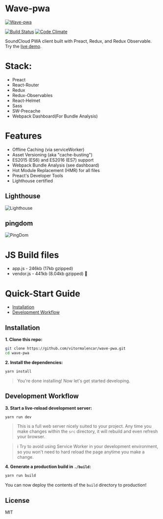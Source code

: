 # Wave-pwa

<a align="center" href="https://test-wave-app.surge.sh/"> ![Wave-pwa](logo.png) </a>

[![Build Status](https://travis-ci.org/vitormalencar/wave-pwa.svg?branch=master)](https://travis-ci.org/vitormalencar/wave-pwa)
[![Code Climate](https://codeclimate.com/github/vitormalencar/wave-pwa/badges/gpa.svg)](https://codeclimate.com/github/vitormalencar/wave-pwa)

SoundCloud PWA client built with Preact, Redux, and Redux Observable. Try the [live demo](https://test-wave-app.surge.sh/).

# Stack:
  - Preact
  - React-Router
  - Redux
  - Redux-Observables
  - React-Helmet
  - Sass
  - SW-Precache
  - Webpack Dashboard(For Bundle Analysis)


# Features
  - Offline Caching (via serviceWorker)
  - Asset Versioning (aka "cache-busting")
  - ES2015 (ES6) and ES2016 (ES7) support
  - Webpack Bundle Analysis (see dashboard)
  - Hot Module Replacement (HMR) for all files
  - Preact's Developer Tools
  - Lighthouse certified

  ## Lighthouse  
  ![Lighthouse](lh.png)
  ## pingdom
  ![PingDom](pingdom.png)

# JS Build files
 - app.js - 246kb (17kb gzipped)
 - vendor.js - 441kb (8.04kb gzipped) :rocket:

# Quick-Start Guide

- [Installation](#installation)
- [Development Workflow](#development-workflow)

## Installation

**1. Clone this repo:**

```sh
git clone https://github.com/vitormalencar/wave-pwa.git
cd wave-pwa
```


**2. Install the dependencies:**

```sh
yarn install
```

> You're done installing! Now let's get started developing.



## Development Workflow


**3. Start a live-reload development server:**

```sh
yarn run dev
```

> This is a full web server nicely suited to your project. Any time you make changes within the `src` directory, it will rebuild and even refresh your browser.

> :information_source: Try to avoid using Service Worker in your development environment, so you won't need to hard reload the page anytime you make a change.

**4. Generate a production build in `./build`:**

```sh
yarn run build
```

You can now deploy the contents of the `build` directory to production!

## License

MIT
